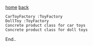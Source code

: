 [home](./page01.md)
[back](./page07.md)


```
CarToyFactory :ToyFactory
DollToy :ToyFactory
Concrete product class for car toys
Concrete product class for doll toys
```

End..
